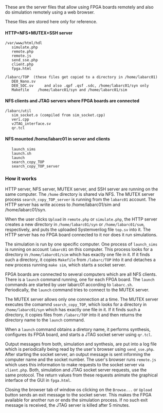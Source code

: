 These are the server files that allow using FPGA boards remotely
and also do simulation remotely using a web browser.

These files are stored here only for reference.

#### HTTP+NFS+MUTEX+SSH server
```
/var/www/html/hdl
   simulate.php
   remote.php
   remote.js
   send_sse.php
   client.php
   fpga.html

/labarc/TOP  (these files get copied to a directory in /home/labarc01)
   DE0_Nano.sv
   DE0_SOC.sv     and also .qpf .qsf .sdc, /home/labarc01/syn only
   Makefile    /home/labarc01/syn and /home/labarc01/sim
```
#### NFS clients and JTAG servers where FPGA boards are connected
```
/labarc/util
   sim_socket.o (compiled from sim_socket.cpp)
   veri.cpp
   vJTAG_interface.sv
   qr.tcl
```
#### NFS mounted /home/labarc01 in server and clients
```
   launch_sims
   launch.sh
   launch
   search_copy_TOP
   search_copy_TOP_server
```
### How it works

HTTP server, NFS server, MUTEX server, and SSH server are running on the same computer.
The `/home` directory is shared via NFS.
The MUTEX server process `search_copy_TOP_server` is running
from the `labarc01` account.
The HTTP server has write access to /home/labarc01/sim and /home/labarc01/syn.

When the user clicks `Upload` in `remote.php` or `simulate.php`,
the HTTP server creates a new directory in `/home/labarc01/syn` or `/home/labarc01/sum`, respectively,
and puts the uploaded Systemverilog file `top.sv` into it.
The HTTP server has no FPGA board connected to it nor does it run simulations.

The simulation is run by one specific computer. One process of `launch_sims`
is running on account `labarc01` on this computer. This process looks for a
directory in `/home/labarc01/sim` which has exactly one file in it.
If it finds such a directory, it copies `Makefile` from `/labarc/TOP` into it
and detaches a new process running `make sim`, which starts a socket server.

FPGA boards are connected to several computers which are all NFS clients.
There is a `launch` command running, one for each FPGA board.
The `launch` commands are started by user labarc01 according to `labarc.sh`.
Periodically, the `launch` command tries to connect to the MUTEX server.

The MUTEX server allows only one connection at a time.
The MUTEX server executes the comamnd `search_copy_TOP`, which looks for a
directory in `/home/labarc01/syn` which has exactly one file in it.
If it finds such a directory, it copies files from `/labarc/TOP` into it
and then returns the directory name to the `launch` command.

When a `launch` command obtains a diretory name, it performs synthesis,
configures its FPGA board, and starts a JTAG socket server using `qr.tcl`.

Output messages from both, simulation and synthesis, 
are put into a log file which is periodically being read
by the user's browser using `send_sse.php`.
After starting the socket server, an output message is sent informing the computer
name and the socket number. The user's browser runs `remote.js` which uses
this information to make requests to the socket server via `client.php`.
Both, simulation and JTAG socket server requests, use the same protocol.
The return values from these requests animate the graphical interface
of the GUI in `fpga.html`.

Closing the browser tab of window os clicking on the `Browse...` or `Upload` button
sends an exit message to the socket server. This makes the FPGA available for
another run or ends the simulation process.
If no such exit message is received, the JTAG server is killed after 5 minutes.

